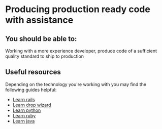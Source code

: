 # Producing production ready code with assistance

## You should be able to:

Working with a more experience developer, produce code of a sufficient quality standard to ship to production

## Useful resources

Depending on the technology you're working with you may find the following guides helpful:

- [Learn rails](/guides/rails.md)
- [Learn drop wizard](/guides/drop-wizard.md)
- [Learn python](/guides/python.md)
- [Learn ruby](/guides/ruby.md)
- [Learn java](/guides/java.md)

